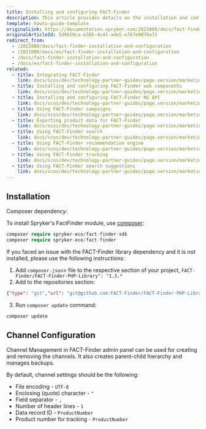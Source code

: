 ```yaml
---
title: Installing and configuring FACT-Finder
description: This article provides details on the installation and configuration of the FACT-Finder module.
template: howto-guide-template
originalLink: https://documentation.spryker.com/2021080/docs/fact-finder-installation-and-configuration
originalArticleId: 5d9650ca-e38b-4c41-ade5-e767e9878a73
redirect_from:
  - /2021080/docs/fact-finder-installation-and-configuration
  - /2021080/docs/en/fact-finder-installation-and-configuration
  - /docs/fact-finder-installation-and-configuration
  - /docs/en/fact-finder-installation-and-configuration
related:
  - title: Integrating FACT-Finder
    link: docs/scos/dev/technology-partner-guides/page.version/marketing-and-conversion/analytics/fact-finder/integrating-fact-finder.html
  - title: Installing and configuring FACT-Finder web components
    link: docs/scos/dev/technology-partner-guides/page.version/marketing-and-conversion/analytics/fact-finder/installing-and-configuring-fact-finder-web-components.html
  - title: Installing and configuring FACT-Finder NG API
    link: docs/scos/dev/technology-partner-guides/page.version/marketing-and-conversion/analytics/fact-finder/installing-and-configuring-the-fact-finder-ng-api.html
  - title: Using FACT-Finder campaigns
    link: docs/scos/dev/technology-partner-guides/page.version/marketing-and-conversion/analytics/fact-finder/using-fact-finder-campaigns.html
  - title: Exporting product data for FACT-Finder
    link: docs/scos/dev/technology-partner-guides/page.version/marketing-and-conversion/analytics/fact-finder/exporting-product-data-for-fact-finder.html
  - title: Using FACT-Finder search
    link: docs/scos/dev/technology-partner-guides/page.version/marketing-and-conversion/analytics/fact-finder/using-fact-finder-search.html
  - title: Using FACT-Finder recommendation engine
    link: docs/scos/dev/technology-partner-guides/page.version/marketing-and-conversion/analytics/fact-finder/using-fact-finder-recommendation-engine.html
  - title: Using FACT-Finder tracking
    link: docs/scos/dev/technology-partner-guides/page.version/marketing-and-conversion/analytics/fact-finder/using-fact-finder-tracking.html
  - title: Using FACT-Finder search suggestions
    link: docs/scos/dev/technology-partner-guides/page.version/marketing-and-conversion/analytics/fact-finder/using-fact-finder-search-suggestions.html
---
```


## Installation

Composer dependency:

To install Spryker's FactFinder module, use [composer](https://getcomposer.org/):
```php
composer require spryker-eco/fact-finder-sdk
composer require spryker-eco/fact-finder
```

If you faced an issue with the FACT-Finder library dependency and it is not installed, please use the following instructions:

1. Add `composer.json`> file to the respective section of your project, `FACT-Finder/FACT-Finder-PHP-Library": "1.3.*`
2. Add to the repositories section: 
 ```json
{"type": "git","url": "git@github.com:FACT-Finder/FACT-Finder-PHP-Library.git"}
```
3. Run `composer update` command:
```bash
composer update
```

## Channel Configuration

Channel Management in FACT-Finder admin panel can be used for creating and removing the channels. It also creates parent-child hierarchy and manages backups.

By default, channel settings should be the following:

* File encoding - `UTF-8`
* Enclosing (quote) character - `"`
* Field separator - `,`
* Number of header lines - `1`
* Data record ID - `ProductNumber`
* Product number for tracking - `ProductNumber`
